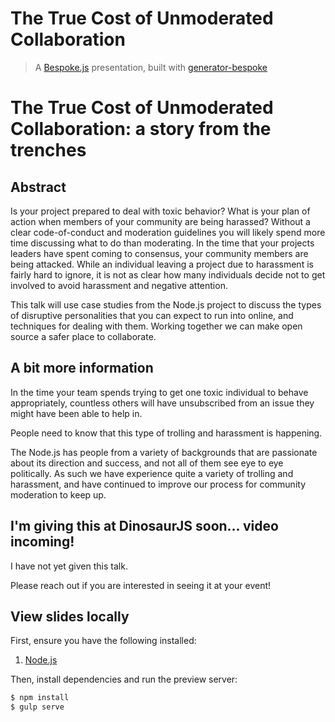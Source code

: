 # The True Cost of Unmoderated Collaboration
> A [Bespoke.js](http://markdalgleish.com/projects/bespoke.js) presentation, built with [generator-bespoke](https://github.com/markdalgleish/generator-bespoke)

# The True Cost of Unmoderated Collaboration: a story from the trenches

## Abstract

Is your project prepared to deal with toxic behavior? What is your plan of
action when members of your community are being harassed? Without a clear
code-of-conduct and moderation guidelines you will likely spend more time
discussing what to do than moderating. In the time that your projects leaders
have spent coming to consensus, your community members are being attacked. While
an individual leaving a project due to harassment is fairly hard to ignore, it
is not as clear how many individuals decide not to get involved to avoid
harassment and negative attention.

This talk will use case studies from the Node.js project to discuss the types of
disruptive personalities that you can expect to run into online, and techniques
for dealing with them. Working together we can make open source a safer place to
collaborate.

## A bit more information

In the time your team spends trying to get one toxic individual to behave
appropriately, countless others will have unsubscribed from an issue they might
have been able to help in.

People need to know that this type of trolling and harassment is happening.

The Node.js has people from a variety of backgrounds that are passionate about
its direction and success, and not all of them see eye to eye politically. As
such we have experience quite a variety of trolling and harassment, and have
continued to improve our process for community moderation to keep up.

## I'm giving this at DinosaurJS soon... video incoming!

I have not yet given this talk.

Please reach out if you are interested in seeing it at your event!

## View slides locally

First, ensure you have the following installed:

1. [Node.js](http://nodejs.org)

Then, install dependencies and run the preview server:

```bash
$ npm install
$ gulp serve
```
